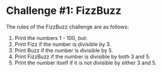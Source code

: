 # Challenge #1: FizzBuzz 

The rules of the FizzBuzz challenge are as follows:

1. Print the numbers 1 - 100, but:
2. Print Fizz if the number is divisible by 3.
3. Print Buzz if the number is divisible by 5.
4. Print FizzBuzz if the number is divisible by both 3 and 5.
5. Print the number itself if it is not divisible by either 3 and 5.